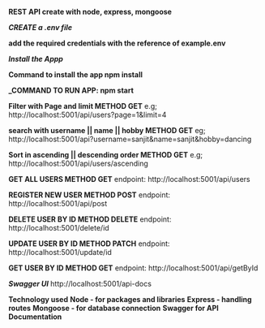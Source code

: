 **REST API create with node, express, mongoose**

**_CREATE a .env file_**

**add the required credentials with the reference of example.env**

**_Install the Appp_**

**Command to install the app npm install**

**\_COMMAND TO RUN APP: npm start**

**Filter with Page and limit METHOD GET**
e.g; http://localhost:5001/api/users?page=1&limit=4

**search with username || name || hobby METHOD GET**
eg; http://localhost:5001/api?username=sanjit&name=sanjit&hobby=dancing

**Sort in ascending || descending order METHOD GET**
e.g; http://localhost:5001/api/users/ascending

**GET ALL USERS METHOD GET**
endpoint: http://localhost:5001/api/users

**REGISTER NEW USER METHOD POST**
endpoint: http://localhost:5001/api/post

**DELETE USER BY ID METHOD DELETE**
endpoint: http://localhost:5001/delete/id

**UPDATE USER BY ID METHOD PATCH**
endpoint: http://localhost:5001/update/id

**GET USER BY ID METHOD GET**
endpoint: http://localhost:5001/api/getById

**_Swagger UI_**
http://localhost:5001/api-docs

**Technology used**
**Node - for packages and libraries**
**Express - handling routes**
**Mongoose - for database connection**
**Swagger for API Documentation**
